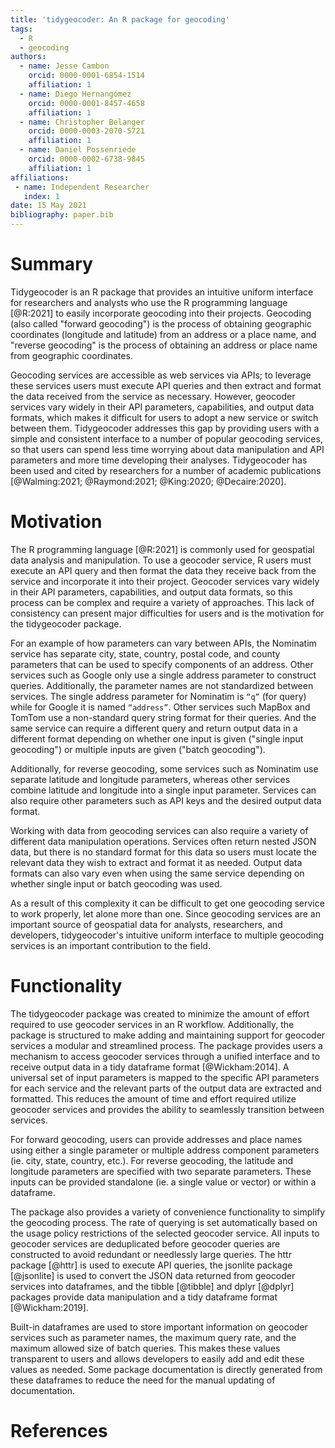```yaml
---
title: 'tidygeocoder: An R package for geocoding'
tags:
  - R
  - geocoding
authors:
  - name: Jesse Cambon
    orcid: 0000-0001-6854-1514
    affiliation: 1
  - name: Diego Hernangómez
    orcid: 0000-0001-8457-4658
    affiliation: 1
  - name: Christopher Belanger
    orcid: 0000-0003-2070-5721
    affiliation: 1
  - name: Daniel Possenriede
    orcid: 0000-0002-6738-9845
    affiliation: 1
affiliations:
 - name: Independent Researcher
   index: 1
date: 15 May 2021
bibliography: paper.bib
---
```


# Summary

Tidygeocoder is an R package that provides an intuitive uniform interface for researchers and analysts who use the R programming language [@R:2021] to easily incorporate geocoding into their projects. Geocoding (also called "forward geocoding") is the process of obtaining geographic coordinates (longitude and latitude) from an address or a place name, and "reverse geocoding" is the process of obtaining an address or place name from geographic coordinates. 

Geocoding services are accessible as web services via APIs; to leverage these services users must execute API queries and then extract and format the data received from the service as necessary. However, geocoder services vary widely in their API parameters, capabilities, and output data formats, which makes it difficult for users to adopt a new service or switch between them. Tidygeocoder addresses this gap by providing users with a simple and consistent interface to a number of popular geocoding services, so that users can spend less time worrying about data manipulation and API parameters and more time developing their analyses. Tidygeocoder has been used and cited by researchers for a number of academic publications [@Walming:2021; @Raymond:2021; @King:2020; @Decaire:2020].

# Motivation

The R programming language [@R:2021] is commonly used for geospatial data analysis and manipulation. To use a geocoder service, R users must execute an API query and then format the data they receive back from the service and incorporate it into their project. Geocoder services vary widely in their API parameters, capabilities, and output data formats, so this process can be complex and require a variety of approaches. This lack of consistency can present major difficulties for users and is the motivation for the tidygeocoder package.

For an example of how parameters can vary between APIs, the Nominatim service has separate city, state, country, postal code, and county parameters that can be used to specify components of an address. Other services such as Google only use a single address parameter to construct queries. Additionally, the parameter names are not standardized between services. The single address parameter for Nominatim is `“q”` (for query) while for Google it is named `“address”`. Other services such MapBox and TomTom use a non-standard query string format for their queries. And the same service can require a different query and return output data in a different format depending on whether one input is given ("single input geocoding") or multiple inputs are given ("batch geocoding"). 

Additionally, for reverse geocoding, some services such as Nominatim use separate latitude and longitude parameters, whereas other services combine latitude and longitude into a single input parameter. Services can also require other parameters such as API keys and the desired output data format.

Working with data from geocoding services can also require a variety of different data manipulation operations. Services often return nested JSON data, but there is no standard format for this data so users must locate the relevant data they wish to extract and format it as needed. Output data formats can also vary even when using the same service depending on whether single input or batch geocoding was used.

As a result of this complexity it can be difficult to get one geocoding service to work properly, let alone more than one. Since geocoding services are an important source of geospatial data for analysts, researchers, and developers, tidygeocoder's intuitive uniform interface to multiple geocoding services is an important contribution to the field.

# Functionality

The tidygeocoder package was created to minimize the amount of effort required to use geocoder services in an R workflow. Additionally, the package is structured to make adding and maintaining support for geocoder services a modular and streamlined process. The package provides users a mechanism to access geocoder services through a unified interface and to receive output data in a tidy dataframe format [@Wickham:2014]. A universal set of input parameters is mapped to the specific API parameters for each service and the relevant parts of the output data are extracted and formatted. This reduces the amount of time and effort required utilize geocoder services and provides the ability to seamlessly transition between services. 

For forward geocoding, users can provide addresses and place names using either a single parameter or multiple address component parameters (ie. city, state, country, etc.). For reverse geocoding, the latitude and longitude parameters are specified with two separate parameters. These inputs can be provided standalone (ie. a single value or vector) or within a dataframe.

The package also provides a variety of convenience functionality to simplify the geocoding process. The rate of querying is set automatically based on the usage policy restrictions of the selected geocoder service. All inputs to geocoder services are deduplicated before geocoder queries are constructed to avoid redundant or needlessly large queries. The httr package [@httr] is used to execute API queries, the jsonlite package [@jsonlite] is used to convert the JSON data returned from geocoder services into dataframes, and the tibble [@tibble] and dplyr [@dplyr] packages provide data manipulation and a tidy dataframe format [@Wickham:2019].

Built-in dataframes are used to store important information on geocoder services such as parameter names, the maximum query rate, and the maximum allowed size of batch queries. This makes these values transparent to users and allows developers to easily add and edit these values as needed. Some package documentation is directly generated from these dataframes to reduce the need for the manual updating of documentation.

# References
